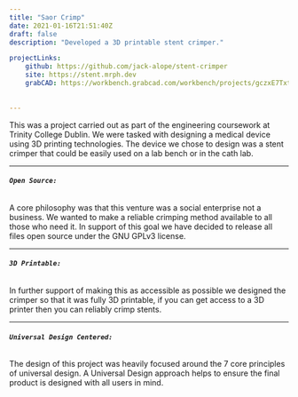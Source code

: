 ```yaml
---
title: "Saor Crimp"
date: 2021-01-16T21:51:40Z
draft: false
description: "Developed a 3D printable stent crimper."

projectLinks:
    github: https://github.com/jack-alope/stent-crimper
    site: https://stent.mrph.dev
    grabCAD: https://workbench.grabcad.com/workbench/projects/gczxE7TxtK6jcS_cIoqlAx5RmFMq-9-dishU6gWK4a8n9C#/space/gcJJn8vHDlt-UJpPIm3_vhA8O9GkYNyB45jPowQzTYEzIH
    
    
---
```


This was a project carried out as part of the engineering coursework
at Trinity College Dublin. We were tasked with designing a medical
device using 3D printing technologies. The device we chose to design was a stent
crimper that could be easily used on a lab bench or in the cath
lab. 
___  
###### **``Open Source:``**

A core philosophy was that this venture was a social enterprise not a
business. We wanted to make a reliable crimping method available to
all those who need it. In support of this goal we have decided to
release all files open source under the GNU GPLv3 license. 

___  
###### **``3D Printable:``**

In further support of making this as accessible as possible we
designed the crimper so that it was fully 3D printable, if you can get
access to a 3D printer then you can reliably crimp stents. 

___  
###### **``Universal Design Centered:``**

The design of this project was heavily focused around the 7 core principles of universal design. A Universal Design approach helps to ensure the final product is designed with all users in mind. 